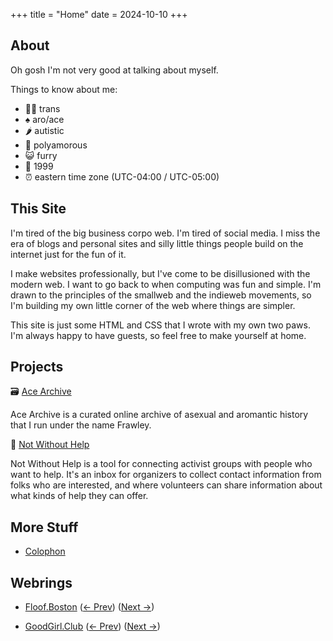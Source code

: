 +++
title = "Home"
date = 2024-10-10
+++

## About

Oh gosh I'm not very good at talking about myself.

Things to know about me:

- 🏳️‍⚧️ trans
- ♠️ aro/ace
- 🌶️ autistic
- 💚 polyamorous
- 😺 furry
- 🎂 1999
- ⏰ eastern time zone (UTC-04:00 / UTC-05:00)

## This Site

I'm tired of the big business corpo web. I'm tired of social media. I miss the
era of blogs and personal sites and silly little things people build on the
internet just for the fun of it.

I make websites professionally, but I've come to be disillusioned with the
modern web. I want to go back to when computing was fun and simple. I'm drawn to
the principles of the smallweb and the indieweb movements, so I'm building my
own little corner of the web where things are simpler.

This site is just some HTML and CSS that I wrote with my own two paws. I'm
always happy to have guests, so feel free to make yourself at home.

## Projects

🗃️ [Ace Archive](https://acearchive.lgbt/)

Ace Archive is a curated online archive of asexual and aromantic history that I
run under the name Frawley.

🛟 [Not Without Help](https://notwithout.help/)

Not Without Help is a tool for connecting activist groups with people who want
to help. It's an inbox for organizers to collect contact information from folks
who are interested, and where volunteers can share information about what kinds
of help they can offer.

## More Stuff

- [Colophon](@/colophon.md)

## Webrings

- [Floof.Boston](https://floof.boston/)
  ([<- Prev](https://floof.boston?q=prev))
  ([Next ->](https://floof.boston?q=next))

- [GoodGirl.Club](https://goodgirl.club/)
  ([<- Prev](https://goodgirl.club?q=prev))
  ([Next ->](https://goodgirl.club?q=next))
